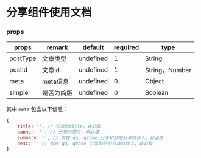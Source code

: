 # 分享组件使用文档

### props

| props    | remark     | default   | required | type           |
| -------- | ---------- | --------- | -------- | -------------- |
| postType | 文章类型   | undefined | 1        | String         |
| postId   | 文章id     | undefined | 1        | String，Number |
| meta     | meta信息   | undefined | 0        | Object         |
| simple   | 是否为简版 | undefined | 0        | Boolean        |

其中 `meta` 包含以下信息：

```js
{
    title: '', // 分享的title，非必填
    banner: '', // 分享的图片，非必填
    summary: '', // 仅在 qq, qzone 分享和贴吧分享时传入，非必填
    desc: '' // 仅在 qq, qzone 分享和贴吧分享时传入，非必填
}
```

